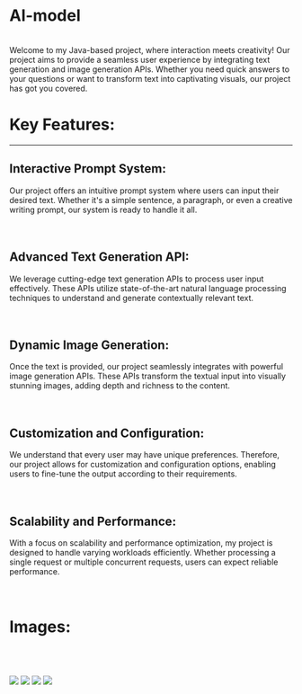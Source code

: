 # AI-model
<br>
Welcome to my Java-based project, where interaction meets creativity! Our project aims to provide a seamless user experience by integrating text generation and image generation APIs. Whether you need quick answers to your questions or want to transform text into captivating visuals, our project has got you covered.
<br>
<h1>Key Features:</h1>
<hr>
<h2>Interactive Prompt System:</h2>
Our project offers an intuitive prompt system where users can input their desired text. Whether it's a simple sentence, a paragraph, or even a creative writing prompt, our system is ready to handle it all.
<br><br><br>

<h2>Advanced Text Generation API:</h2>
We leverage cutting-edge text generation APIs to process user input effectively. These APIs utilize state-of-the-art natural language processing techniques to understand and generate contextually relevant text.
<br><br><br>

<h2>Dynamic Image Generation:</h2>
Once the text is provided, our project seamlessly integrates with powerful image generation APIs. These APIs transform the textual input into visually stunning images, adding depth and richness to the content.
<br><br><br>

<h2>Customization and Configuration:</h2>
We understand that every user may have unique preferences. Therefore, our project allows for customization and configuration options, enabling users to fine-tune the output according to their requirements.
<br><br><br>

<h2>Scalability and Performance:</h2>
With a focus on scalability and performance optimization, my project is designed to handle varying workloads efficiently. Whether processing a single request or multiple concurrent requests, users can expect reliable performance.
<br><br><br>

<h1>Images:</h1>
<br><br> <br>

<img src="https://github.com/Karan-Kumar-Mishra/AI-model/assets/93134411/17ecff11-ca86-4309-a215-97cd7d4c7aa9">
<img src="https://github.com/Karan-Kumar-Mishra/AI-model/assets/93134411/a81426e4-cdce-4327-ba96-a125cc3b7bb1">
<img src="https://github.com/Karan-Kumar-Mishra/AI-model/assets/93134411/b77650bd-3e9f-4549-a1a3-653e4336e71e">
<img src="https://github.com/Karan-Kumar-Mishra/AI-model/assets/93134411/6b30e0eb-e688-43e6-8a2e-23fe8a4769fa">
<br><br> <br>












